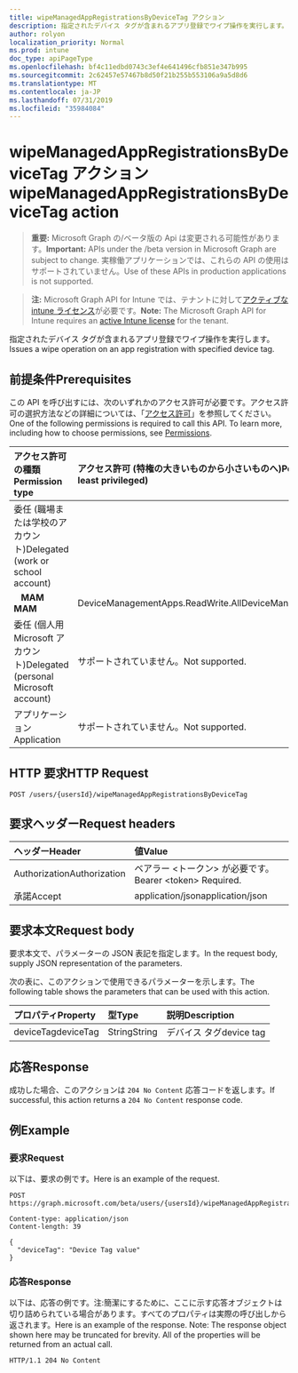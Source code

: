 ```yaml
---
title: wipeManagedAppRegistrationsByDeviceTag アクション
description: 指定されたデバイス タグが含まれるアプリ登録でワイプ操作を実行します。
author: rolyon
localization_priority: Normal
ms.prod: intune
doc_type: apiPageType
ms.openlocfilehash: bf4c11edbd0743c3ef4e641496cfb851e347b995
ms.sourcegitcommit: 2c62457e57467b8d50f21b255b553106a9a5d8d6
ms.translationtype: MT
ms.contentlocale: ja-JP
ms.lasthandoff: 07/31/2019
ms.locfileid: "35984084"
---
```

# <a name="wipemanagedappregistrationsbydevicetag-action"></a><span data-ttu-id="1824d-103">wipeManagedAppRegistrationsByDeviceTag アクション</span><span class="sxs-lookup"><span data-stu-id="1824d-103">wipeManagedAppRegistrationsByDeviceTag action</span></span>

> <span data-ttu-id="1824d-104">**重要:** Microsoft Graph の/ベータ版の Api は変更される可能性があります。</span><span class="sxs-lookup"><span data-stu-id="1824d-104">**Important:** APIs under the /beta version in Microsoft Graph are subject to change.</span></span> <span data-ttu-id="1824d-105">実稼働アプリケーションでは、これらの API の使用はサポートされていません。</span><span class="sxs-lookup"><span data-stu-id="1824d-105">Use of these APIs in production applications is not supported.</span></span>

> <span data-ttu-id="1824d-106">**注:** Microsoft Graph API for Intune では、テナントに対して[アクティブな intune ライセンス](https://go.microsoft.com/fwlink/?linkid=839381)が必要です。</span><span class="sxs-lookup"><span data-stu-id="1824d-106">**Note:** The Microsoft Graph API for Intune requires an [active Intune license](https://go.microsoft.com/fwlink/?linkid=839381) for the tenant.</span></span>

<span data-ttu-id="1824d-107">指定されたデバイス タグが含まれるアプリ登録でワイプ操作を実行します。</span><span class="sxs-lookup"><span data-stu-id="1824d-107">Issues a wipe operation on an app registration with specified device tag.</span></span>

## <a name="prerequisites"></a><span data-ttu-id="1824d-108">前提条件</span><span class="sxs-lookup"><span data-stu-id="1824d-108">Prerequisites</span></span>

<span data-ttu-id="1824d-p102">この API を呼び出すには、次のいずれかのアクセス許可が必要です。アクセス許可の選択方法などの詳細については、「[アクセス許可](/graph/permissions-reference)」を参照してください。</span><span class="sxs-lookup"><span data-stu-id="1824d-p102">One of the following permissions is required to call this API. To learn more, including how to choose permissions, see [Permissions](/graph/permissions-reference).</span></span>

|<span data-ttu-id="1824d-111">アクセス許可の種類</span><span class="sxs-lookup"><span data-stu-id="1824d-111">Permission type</span></span>|<span data-ttu-id="1824d-112">アクセス許可 (特権の大きいものから小さいものへ)</span><span class="sxs-lookup"><span data-stu-id="1824d-112">Permissions (from most to least privileged)</span></span>|
|:---|:---|
|<span data-ttu-id="1824d-113">委任 (職場または学校のアカウント)</span><span class="sxs-lookup"><span data-stu-id="1824d-113">Delegated (work or school account)</span></span>||
| <span data-ttu-id="1824d-114">&nbsp;&nbsp; **MAM**</span><span class="sxs-lookup"><span data-stu-id="1824d-114">&nbsp; &nbsp; **MAM**</span></span> | <span data-ttu-id="1824d-115">DeviceManagementApps.ReadWrite.All</span><span class="sxs-lookup"><span data-stu-id="1824d-115">DeviceManagementApps.ReadWrite.All</span></span>|
|<span data-ttu-id="1824d-116">委任 (個人用 Microsoft アカウント)</span><span class="sxs-lookup"><span data-stu-id="1824d-116">Delegated (personal Microsoft account)</span></span>|<span data-ttu-id="1824d-117">サポートされていません。</span><span class="sxs-lookup"><span data-stu-id="1824d-117">Not supported.</span></span>|
|<span data-ttu-id="1824d-118">アプリケーション</span><span class="sxs-lookup"><span data-stu-id="1824d-118">Application</span></span>|<span data-ttu-id="1824d-119">サポートされていません。</span><span class="sxs-lookup"><span data-stu-id="1824d-119">Not supported.</span></span>|

## <a name="http-request"></a><span data-ttu-id="1824d-120">HTTP 要求</span><span class="sxs-lookup"><span data-stu-id="1824d-120">HTTP Request</span></span>

<!-- {
  "blockType": "ignored"
}
-->
``` http
POST /users/{usersId}/wipeManagedAppRegistrationsByDeviceTag
```

## <a name="request-headers"></a><span data-ttu-id="1824d-121">要求ヘッダー</span><span class="sxs-lookup"><span data-stu-id="1824d-121">Request headers</span></span>

|<span data-ttu-id="1824d-122">ヘッダー</span><span class="sxs-lookup"><span data-stu-id="1824d-122">Header</span></span>|<span data-ttu-id="1824d-123">値</span><span class="sxs-lookup"><span data-stu-id="1824d-123">Value</span></span>|
|:---|:---|
|<span data-ttu-id="1824d-124">Authorization</span><span class="sxs-lookup"><span data-stu-id="1824d-124">Authorization</span></span>|<span data-ttu-id="1824d-125">ベアラー &lt;トークン&gt; が必要です。</span><span class="sxs-lookup"><span data-stu-id="1824d-125">Bearer &lt;token&gt; Required.</span></span>|
|<span data-ttu-id="1824d-126">承諾</span><span class="sxs-lookup"><span data-stu-id="1824d-126">Accept</span></span>|<span data-ttu-id="1824d-127">application/json</span><span class="sxs-lookup"><span data-stu-id="1824d-127">application/json</span></span>|

## <a name="request-body"></a><span data-ttu-id="1824d-128">要求本文</span><span class="sxs-lookup"><span data-stu-id="1824d-128">Request body</span></span>

<span data-ttu-id="1824d-129">要求本文で、パラメーターの JSON 表記を指定します。</span><span class="sxs-lookup"><span data-stu-id="1824d-129">In the request body, supply JSON representation of the parameters.</span></span>

<span data-ttu-id="1824d-130">次の表に、このアクションで使用できるパラメーターを示します。</span><span class="sxs-lookup"><span data-stu-id="1824d-130">The following table shows the parameters that can be used with this action.</span></span>

|<span data-ttu-id="1824d-131">プロパティ</span><span class="sxs-lookup"><span data-stu-id="1824d-131">Property</span></span>|<span data-ttu-id="1824d-132">型</span><span class="sxs-lookup"><span data-stu-id="1824d-132">Type</span></span>|<span data-ttu-id="1824d-133">説明</span><span class="sxs-lookup"><span data-stu-id="1824d-133">Description</span></span>|
|:---|:---|:---|
|<span data-ttu-id="1824d-134">deviceTag</span><span class="sxs-lookup"><span data-stu-id="1824d-134">deviceTag</span></span>|<span data-ttu-id="1824d-135">String</span><span class="sxs-lookup"><span data-stu-id="1824d-135">String</span></span>|<span data-ttu-id="1824d-136">デバイス タグ</span><span class="sxs-lookup"><span data-stu-id="1824d-136">device tag</span></span>|

## <a name="response"></a><span data-ttu-id="1824d-137">応答</span><span class="sxs-lookup"><span data-stu-id="1824d-137">Response</span></span>

<span data-ttu-id="1824d-138">成功した場合、このアクションは `204 No Content` 応答コードを返します。</span><span class="sxs-lookup"><span data-stu-id="1824d-138">If successful, this action returns a `204 No Content` response code.</span></span>

## <a name="example"></a><span data-ttu-id="1824d-139">例</span><span class="sxs-lookup"><span data-stu-id="1824d-139">Example</span></span>

### <a name="request"></a><span data-ttu-id="1824d-140">要求</span><span class="sxs-lookup"><span data-stu-id="1824d-140">Request</span></span>

<span data-ttu-id="1824d-141">以下は、要求の例です。</span><span class="sxs-lookup"><span data-stu-id="1824d-141">Here is an example of the request.</span></span>

``` http
POST https://graph.microsoft.com/beta/users/{usersId}/wipeManagedAppRegistrationsByDeviceTag

Content-type: application/json
Content-length: 39

{
  "deviceTag": "Device Tag value"
}
```

### <a name="response"></a><span data-ttu-id="1824d-142">応答</span><span class="sxs-lookup"><span data-stu-id="1824d-142">Response</span></span>

<span data-ttu-id="1824d-p103">以下は、応答の例です。注:簡潔にするために、ここに示す応答オブジェクトは切り詰められている場合があります。すべてのプロパティは実際の呼び出しから返されます。</span><span class="sxs-lookup"><span data-stu-id="1824d-p103">Here is an example of the response. Note: The response object shown here may be truncated for brevity. All of the properties will be returned from an actual call.</span></span>

``` http
HTTP/1.1 204 No Content
```






